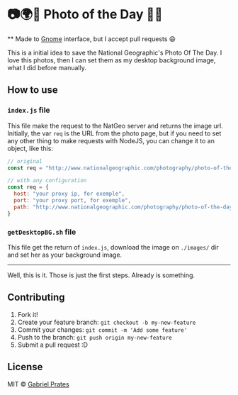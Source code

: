 # :camera::earth_africa::blowfish: Photo of the Day :sunrise_over_mountains::date:

** Made to [Gnome](https://www.gnome.org/) interface, but I accept pull requests :smile:

This is a initial idea to save the National Geographic's Photo Of The Day. I love this photos, then I can set them as my desktop background image, what I did before manually.


## How to use

### `index.js` file

This file make the request to the NatGeo server and returns the image url. Initially, the var `req` is the URL from the photo page, but if you need to set any other thing to make requests with NodeJS, you can change it to an object, like this:

```js
// original
const req = "http://www.nationalgeographic.com/photography/photo-of-the-day/";

// with any configuration
const req = {
  host: "your proxy ip, for exemple",
  port: "your proxy port, for exemple",
  path: "http://www.nationalgeographic.com/photography/photo-of-the-day/"
}
```

### `getDesktopBG.sh` file

This file get the return of `index.js`, download the image on `./images/` dir and set her as your background image.

---

Well, this is it. Those is just the first steps. Already is something.

## Contributing

1. Fork it!
2. Create your feature branch: `git checkout -b my-new-feature`
3. Commit your changes: `git commit -m 'Add some feature'`
4. Push to the branch: `git push origin my-new-feature`
5. Submit a pull request :D

## License

MIT © [Gabriel Prates](http://gabrielprates.com)
